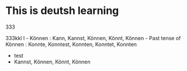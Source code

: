 # This is deutsh learning

333

333kkl
l - Können : Kann, Kannst, Können, Könnt, Können - Past tense of Können : Konnte, Konntest, Konnten, Konntet, Konnten

- test
- Kannst, Können, Könnt, Können
